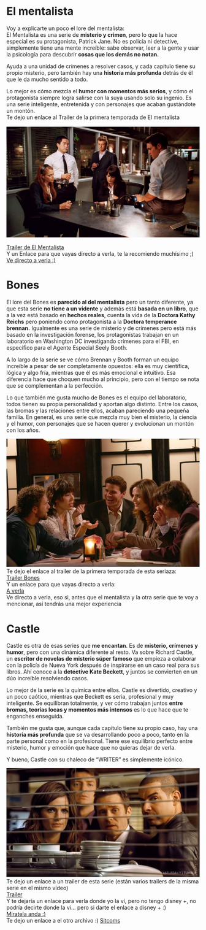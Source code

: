 # El mentalista
Voy a explicarte un poco el lore del mentalista: <br/>
El Mentalista es una serie de <b>misterio y crimen</b>, pero lo que la hace especial es su protagonista, Patrick Jane. No es policía ni detective, simplemente tiene una mente increíble: sabe observar, leer a la gente y usar la psicología para descubrir <b>cosas que los demás no notan.</b>

Ayuda a una unidad de crímenes a resolver casos, y cada capítulo tiene su propio misterio, pero también hay una <b>historia más profunda</b> detrás de él que le da mucho sentido a todo.

Lo mejor es cómo mezcla el <b>humor con momentos más serios</b>, y cómo el protagonista siempre logra salirse con la suya usando solo su ingenio. Es una serie inteligente, entretenida y con personajes que acaban gustándote un montón.<br/>
Te dejo un enlace al Trailer de la primera temporada de El mentalista

<img src = photos/descarga.jpg>

<a href = "https://www.youtube.com/embed/tCpWApgVqbc?si=j60xiYQXvE5qloBg">Trailer de El Mentalista</a><br/>
Y un Enlace para que vayas directo a verla, te la recomiendo muchísimo ;)
<a href = "https://www.primevideo.com/detail/0JCAGVKV8JB0IM3RCVPIWENAMX/ref=atv_dp_share_cu_r">Ve directo a verla :)</a>

# Bones 
El lore del Bones es <b>parecido al del mentalista</b> pero un tanto diferente, ya que esta serie <b>no tiene a un vidente</b> y además está <b>basada en un libro</b>, que a la vez está basado en <b>hechos reales</b>, cuenta la vida de la <b>Doctora Kathy Reichs</b> pero poniendo como protagonista a la <b>Doctora temperance brennan.</b>
Igualmente es una serie de misterio y de crímenes pero está más basado en la investigación forense, los protagonistas trabajan en un laboratorio en Washington DC investigando crímenes para el FBI, en específico para el Agente Especial Seely Booth.

A lo largo de la serie se ve cómo Brennan y Booth forman un equipo increíble a pesar de ser completamente opuestos: ella es muy científica, lógica y algo fría, mientras que él es más emocional e intuitivo. Esa diferencia hace que choquen mucho al principio, pero con el tiempo se nota que se complementan a la perfección.

Lo que también me gusta mucho de Bones es el equipo del laboratorio, todos tienen su propia personalidad y aportan algo distinto. Entre los casos, las bromas y las relaciones entre ellos, acaban pareciendo una pequeña familia.
En general, es una serie que mezcla muy bien el misterio, la ciencia y el humor, con personajes que se hacen querer y evolucionan un montón con los años.

<img src = photos/bonesfriends.jpg><br/>
Te dejo el enlace al trailer de la primera temporada de esta seriaza:<br/>
<a href = "https://www.youtube.com/embed/5KMszuAc8WQ?si=kyDmxsA0CrCxYncB">Trailer Bones</a><br/>
Y un enlace para que vayas directo a verla:<br/>
<a href = "https://www.primevideo.com/detail/0LCOF5TF2X23TJGP5C53AHIANW/ref=atv_dp_share_cu_r">A verla</a><br/>
Ve directo a verla, eso si, antes que el mentalista y la otra serie que te voy a mencionar, así tendrás una mejor experiencia

# Castle

Castle es otra de esas series que <b>me encantan</b>. Es de <b>misterio, crímenes y humor</b>, pero con una dinámica diferente al resto. Va sobre Richard Castle, un <b>escritor de novelas de misterio súper famoso</b> que empieza a colaborar con la policía de Nueva York después de inspirarse en un caso real para sus libros. Ahí conoce a la <b>detective Kate Beckett</b>, y juntos se convierten en un dúo increíble resolviendo casos.

Lo mejor de la serie es la química entre ellos. Castle es divertido, creativo y un poco caótico, mientras que Beckett es seria, profesional y muy inteligente. Se equilibran totalmente, y ver cómo trabajan juntos <b>entre bromas, teorías locas y momentos más intensos</b> es lo que hace que te enganches enseguida.

También me gusta que, aunque cada capítulo tiene su propio caso, hay una <b>historia más profunda</b> que se va desarrollando poco a poco, tanto en la parte personal como en la profesional. Tiene ese equilibrio perfecto entre misterio, humor y emoción que hace que no quieras dejar de verla.

Y bueno, Castle con su chaleco de “WRITER” es simplemente icónico.
 
<img src = photos/castle.jpg><br/>
Te dejo un enlace a un trailer de esta serie (están varios trailers de la misma serie en el mismo vídeo)<br/>
<a href = "https://www.youtube.com/embed/1CGTIrP1DqI?si=as6pL7-VzmYRdknX">Trailer</a><br/>
Y te dejaría un enlace para verla donde yo la ví, pero no tengo disney +, no podría decirte donde la vi... pero si darte el enlace a disney + :)<br/>
<a href = "https://www.disneyplus.com/es-es/browse/entity-30fb4e12-5a72-4fe6-85ff-ddb5e88d1a65">Miratela anda :)</a>
<br/>
Te dejo un enlace a el otro archivo  :) <a href = Sitcoms.md>Sitcoms</a>
